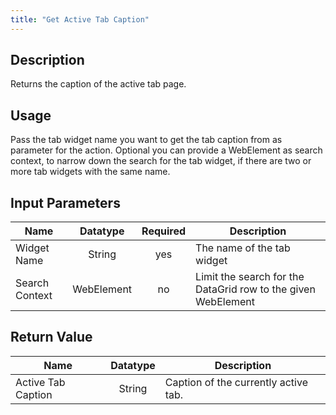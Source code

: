 ```yaml
---
title: "Get Active Tab Caption"
---
```

## Description
Returns the caption of the active tab page.

## Usage
Pass the tab widget name you want to get the tab caption from as parameter for the action.
Optional you can provide a WebElement as search context, to narrow down the search for the tab widget, if there are two or more tab widgets with the same name.

## Input Parameters
Name | Datatype | Required | Description
---- | :--------: | :--------: | ---------------
Widget Name | String | yes | The name of the tab widget
Search Context | WebElement | no | Limit the search for the DataGrid row to the given WebElement

## Return Value
Name | Datatype | Description
---- | :---------: | ---------------
Active Tab Caption | String | Caption of the currently active tab.
